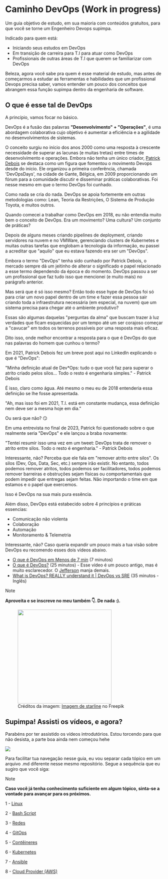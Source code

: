 # Caminho DevOps (Work in progress)
Um guia objetivo de estudo, em sua maioria com conteúdos gratuítos, para que você se torne um Engenheiro Devops supimpa. 

Indicado para quem está:
- Iniciando seus estudos em DevOps
- Em transição de carreira para T.I para atuar como DevOps
- Profissionais de outras áreas de T.I que querem se familiarizar com DevOps

Beleza, agora você sabe pra quem é esse material de estudo, mas antes de começarmos a estudar as ferramentas e habilidades que um profissional Devops precisa saber, vamos entender um pouco dos conceitos que abrangem essa função supimpa dentro da engenharia de software.


## O que é esse tal de DevOps
A princípio, vamos focar no básico. 

DevOps é a fusão das palavras **"Desenvolvimento" + "Operações"**, é uma abordagem colaborativa cujo objetivo é aumentar a eficiência e a agilidade no desenvolvimentos de sistemas.

O conceito surgiu no início dos anos 2000 como uma resposta à crescente necessidade de superar as lacunas (e muitas tretas) entre times de desenvolvimento e operações. Embora não tenha um único criador, [Patrick Debois](https://twitter.com/patrickdebois) se destaca como um figura que fomentou o movimento Devops desde do início. Ele organizou a primeira conferência, chamada 'DevOpsDays', na cidade de Gante, Bélgica, em 2009 proporcionando um fórum para a comunidade discutir e disseminar práticas colaborativas. Foi nesse mesmo em que o termo DevOps foi cunhado.

Como nada se cria do nada. DevOps se apoia fortemente em outras metodologias como: Lean, Teoria da Restrições, O Sistema de Produção Toyota, e muitos outros.

Quando comecei a trabalhar como DevOps em 2018, eu não entendia muito bem o conceito de DevOps. Era um movimento? Uma cultura? Um conjunto de práticas?

Depois de alguns meses criando pipelines de deployment, criando servidores na nuvem e no VMWare, gerenciando clusters de Kubernetes e muitas outras tarefas que englobam a tecnologia da informação, eu passei a acreditar que "aquilo" que eu estava fazendo era ser um "DevOps".

Embora o termo "DevOps" tenha sido cunhado por Patrick Debois, o mercado sempre dá um jeitinho de alterar o significado e papel relacionado a esse termo dependendo da época e do momento. DevOps passou a ser um profissional que faz tudo isso que mencionei (e muito mais) no parágrafo anterior.

Mas será que é só isso mesmo? Então todo esse hype de DevOps foi só para criar um novo papel dentro de um time e fazer essa pessoa sair criando toda a infraestrutura necessária (em especial, na nuvem) que um sistema precisa para chegar até o ambiente produtivo?

Essas são algumas daquelas "perguntas da alma" que buscam trazer à luz verdades que ficam esquecidas por um tempo até um ser corajoso começar a "cavucar" em todos os terrenos possíveis por uma resposta mais eficaz.

Dito isso, onde melhor encontrar a resposta para o que é DevOps do que nas palavras do homem que cunhou o termo?

Em 2021, Patrick Debois fez um breve post aqui no LinkedIn explicando o que é "DevOps":

"Minha definição atual de Dev*Ops: tudo o que você faz para superar o atrito criado pelos silos... Todo o resto é engenharia simples." - Patrick Debois

É isso, claro como água. Até mesmo o meu eu de 2018 entenderia essa definição se lhe fosse apresentada.

"Ah, mas isso foi em 2021, T.I. está em constante mudança, essa definição nem deve ser a mesma hoje em dia."

Ou será que não? 😏

Em uma entrevista no final de 2023, Patrick foi questionado sobre o que realmente seria "DevOps" e ele lançou a braba novamente:

"Tentei resumir isso uma vez em um tweet: DevOps trata de remover o atrito entre silos. Todo o resto é engenharia." - Patrick Debois

Interessante, não? Perceba que ele fala em "remover atrito entre silos". Os silos (Dev, Ops, Data, Sec, etc.) sempre irão existir. No entanto, todos podemos remover atritos, todos podemos ser facilitadores, todos podemos remover barreiras e obstruções sejam físicas ou comportamentais que podem impedir que entregas sejam feitas. Não importando o time em que estamos e o papel que exercemos.

Isso é DevOps na sua mais pura essência.

Além disso, DevOps está estabecido sobre 4 princípios e práticas essencias:
- Comunicação não violenta
- Colaboração
- Automação
- Monitoramento & Telemetria

Interessante, não? Caso queria expandir um pouco mais a tua visão sobre DevOps eu recomendo esses dois vídeos abaixo.
- [O que é DevOps em Menos de 7 min](https://www.youtube.com/watch?v=5fQJC9iLCbE) (7 minutos)
- [O que é DevOps?](https://www.youtube.com/watch?v=HzX6ZhmUjoE) (25 minutos) - Esse vídeo é um pouco antigo, mas é muito esclarecedor. O [Jefferson](https://twitter.com/badtux_) manja demais.
- [What is DevOps? REALLY understand it | DevOps vs SRE](https://www.youtube.com/watch?v=0yWAtQ6wYNM) (35 minutos - Inglês)

> [!NOTE]
> **Aproveita e se inscreve no meu também :point_down:. De nada :).**

<figure>
<a href="https://www.youtube.com/@DualBootTech?sub_confirmation=1" target="_blank"><img src="imgs/subscribe.jpg" width="300"></a>
<br>
<figcaption>Créditos da imagem: <a href="https://br.freepik.com/vetores-gratis/botao-inscreva-se-e-siga-me-para-o-seu-canal-do-youtube-vetor_66612348.htm#query=png%20subscribe&position=4&from_view=search&track=ais&uuid=fb1ab6b5-1e87-48df-b433-45a321f1e006">Imagem de starline</a> no Freepik</figcaption size="10">
</figure>

## Supimpa! Assisti os vídeos, e agora?
Parabéns por ter assistido os vídeos introdutórios. Estou torcendo para que não desista, a parte boa ainda nem começou hehe

![](https://www.reactiongifs.com/r/cheering_minions.gif)


Para facilitar tua navegação nesse guia, eu vou separar cada tópico em um arquivo .md diferente nesse mesmo repositório. Segue a sequência que eu sugiro que você siga:
> [!NOTE]
> **Caso você já tenha conhecimento suficiente em algum tópico, sinta-se a vontade para avançar para os próximos.**

1 - [Linux](topicos/linux.md)

2 - [Bash Script](topicos/bash.md)

3 - [Redes](topicos/redes.md)

4 - [GitOps](topicos/gitops.md)

5 - [Contêineres](topicos/container.md)

6 - [Kubernetes](topicos/k8s.md)

7 - [Ansible](topicos/ansible.md)

8 - [Cloud Provider (AWS)](topicos/aws.md)
